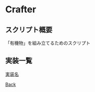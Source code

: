 # Crafter

## スクリプト概要

「有機物」を組み立てるためのスクリプト

## 実装一覧

[実装名](./__Todo/README.md)

[Back](../README.md)  
